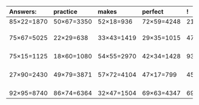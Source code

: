 | Answers: | practice | makes | perfect | ! |
| :--- | :--- | :--- | :--- | :--- |
| 85×22=1870 | 50×67=3350 | 52×18=936 | 72×59=4248 | 21×97=2037 | 
|   |   |   |   |   | 
|   |   |   |   |   | 
|   |   |   |   |   | 
| 75×67=5025 | 22×29=638 | 33×43=1419 | 29×35=1015 | 47×86=4042 | 
|   |   |   |   |   | 
|   |   |   |   |   | 
|   |   |   |   |   | 
|   |   |   |   |   | 
| 75×15=1125 | 18×60=1080 | 54×55=2970 | 42×34=1428 | 93×13=1209 | 
|   |   |   |   |   | 
|   |   |   |   |   | 
|   |   |   |   |   | 
|   |   |   |   |   | 
| 27×90=2430 | 49×79=3871 | 57×72=4104 | 47×17=799 | 45×68=3060 | 
|   |   |   |   |   | 
|   |   |   |   |   | 
|   |   |   |   |   | 
|   |   |   |   |   | 
| 92×95=8740 | 86×74=6364 | 32×47=1504 | 69×63=4347 | 69×29=2001 | 
